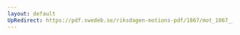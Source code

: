 ```yaml
---
layout: default
UpRedirect: https://pdf.swedeb.se/riksdagen-motions-pdf/1867/mot_1867__ak__00186/mot_1867__ak__00186_002.pdf
---
```

